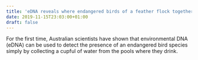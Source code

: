 ```yaml
---
title: 'eDNA reveals where endangered birds of a feather flock together'
date: 2019-11-15T23:03:00+01:00
draft: false
---
```


For the first time, Australian scientists have shown that environmental DNA (eDNA) can be used to detect the presence of an endangered bird species simply by collecting a cupful of water from the pools where they drink.